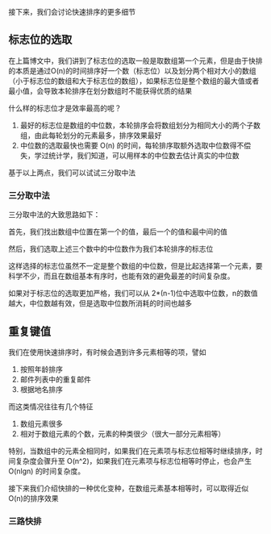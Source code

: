 接下来，我们会讨论快速排序的更多细节

## 标志位的选取

在上篇博文中，我们讲到了标志位的选取一般是取数组第一个元素，但是由于快排的本质是通过O(n)的时间排序好一个数（标志位）以及划分两个相对大小的数组（小于标志位的数组和大于标志位的数组），如果标志位是整个数组的最大值或者最小值，会导致本轮排序在划分数组时不能获得优质的结果

什么样的标志位才是效率最高的呢？

1. 最好的标志位是数组的中位数，本轮排序会将数组划分为相同大小的两个子数组，由此每轮划分的元素最多，排序效果最好
2. 中位数的选取最快也需要 O(n) 的时间，每轮排序取额外选取中位数得不偿失，学过统计学，我们知道，可以用样本的中位数去估计真实的中位数

基于以上两点，我们可以试试三分取中法

### 三分取中法

三分取中法的大致思路如下：

首先，我们找出数组中位置在第一个的值，最后一个的值和最中间的值

然后，我们选取上述三个数中的中位数作为我们本轮排序的标志位

这样选择的标志位虽然不一定是整个数组的中位数，但是比起选择第一个元素，要科学不少，而且在数组基本有序时，也能有效的避免最差的时间复杂度。

如果对于标志位的选取更加严格，我们可以从 2*(n-1)位中选取中位数，n的数值越大，中位数越有效，但是选取中位数所消耗的时间也越多

## 重复键值

我们在使用快速排序时，有时候会遇到许多元素相等的项，譬如

1. 按照年龄排序
2. 邮件列表中的重复邮件
3. 根据地名排序

而这类情况往往有几个特征

1. 数组元素很多
2. 相对于数组元素的个数，元素的种类很少（很大一部分元素相等）

特别，当数组中的元素全相同时，如果我们在元素项与标志位相等时继续排序，时间复杂度会骤升至 O(n^2)，如果我们在元素项与标志位相等时停止，也会产生 O(nlgn) 的时间复杂度。

接下来我们介绍快排的一种优化变种，在数组元素基本相等时，可以取得近似 O(n)的排序效果

### 三路快排





